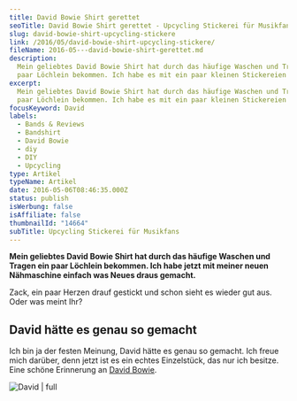 ```yaml
---
title: David Bowie Shirt gerettet
seoTitle: David Bowie Shirt gerettet - Upcycling Stickerei für Musikfans
slug: david-bowie-shirt-upcycling-stickere
link: /2016/05/david-bowie-shirt-upcycling-stickere/
fileName: 2016-05---david-bowie-shirt-gerettet.md
description:
  Mein geliebtes David Bowie Shirt hat durch das häufige Waschen und Tragen ein
  paar Löchlein bekommen. Ich habe es mit ein paar kleinen Stickereien gerettet.
excerpt:
  Mein geliebtes David Bowie Shirt hat durch das häufige Waschen und Tragen ein
  paar Löchlein bekommen. Ich habe es mit ein paar kleinen Stickereien gerettet.
focusKeyword: David
labels:
  - Bands & Reviews
  - Bandshirt
  - David Bowie
  - diy
  - DIY
  - Upcycling
type: Artikel
typeName: Artikel
date: 2016-05-06T08:46:35.000Z
status: publish
isWerbung: false
isAffiliate: false
thumbnailId: "14664"
subTitle: Upcycling Stickerei für Musikfans
---
```


<strong>Mein geliebtes David Bowie Shirt hat durch das häufige Waschen und
Tragen ein paar Löchlein bekommen. Ich habe jetzt mit meiner neuen Nähmaschine
einfach was Neues draus gemacht.</strong>

Zack, ein paar Herzen drauf gestickt und schon sieht es wieder gut aus. Oder was
meint Ihr?

## David hätte es genau so gemacht

Ich bin ja der festen Meinung, David hätte es genau so gemacht. Ich freue mich
darüber, denn jetzt ist es ein echtes Einzelstück, das nur ich besitze. Eine
schöne Erinnerung an
[David Bowie](/2016/01/rip-david-bowie-abschied-von-einer-ikone/).

![David | full](http://cardamonchai.com/wp-content/uploads/2016/05/25817765024_43bf4e933e_b-2.jpg)

[](/2015/03/die-ultimative-vegane-festivalliste)
